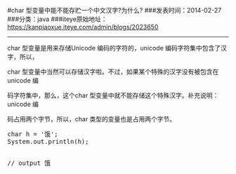 #char 型变量中能不能存贮一个中文汉字?为什么?
###发表时间：2014-02-27
###分类：java
###iteye原始地址：<a href="https://kanpiaoxue.iteye.com/admin/blogs/2023650" target="_blank">https://kanpiaoxue.iteye.com/admin/blogs/2023650</a>

---

<div class="iteye-blog-content-contain" style="font-size: 14px;"> 
 <p>char 型变量是用来存储Unicode 编码的字符的，unicode 编码字符集中包含了汉字，所以，</p> 
 <p>char 型变量中当然可以存储汉字啦。不过，如果某个特殊的汉字没有被包含在unicode 编</p> 
 <p>码字符集中，那么，这个char 型变量中就不能存储这个特殊汉字。补充说明：unicode 编</p> 
 <p>码占用两个字节，所以，char 类型的变量也是占用两个字节。</p> 
 <pre name="code" class="java">char h = '饿';
System.out.println(h);

// output 饿</pre> 
 <p>&nbsp;</p> 
</div>